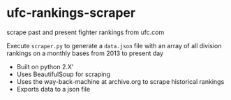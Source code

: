 # ufc-rankings-scraper
scrape past and present fighter rankings from ufc.com

Execute `scraper.py` to generate a `data.json` file with an array of all division rankings on a monthly bases from 2013 to present day

* Built on python 2.X'
* Uses BeautifulSoup for scraping
* Uses the way-back-machine at archive.org to scrape historical rankings
* Exports data to a json file
